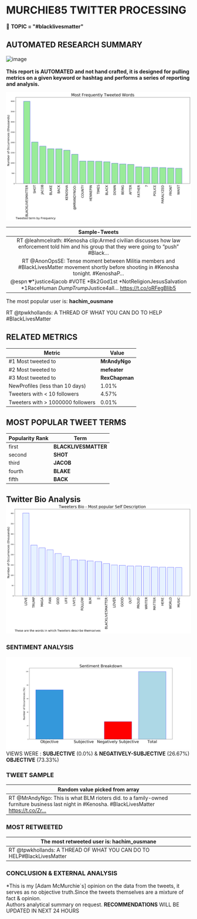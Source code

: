 # MURCHIE85 TWITTER PROCESSING 
&#x1F34E; **TOPIC = "#blacklivesmatter"**

## AUTOMATED RESEARCH SUMMARY

![image](https://marketingplatform.google.com/about/static/images/gmp/analytics-smb-benefit.jpg)
<br></br>
<b> This report is AUTOMATED and not hand crafted, it is designed for pulling metrics on a given keyword or hashtag and performs a series of reporting and analysis.</b>



![image](TWEETS.png)



|                **Sample-Tweets**        |
| :-------------: |
| RT @leahmcelrath: #Kenosha clip:Armed civilian discusses how law enforcement told him and his group that they were going to “push” #Black… |
| RT @AnonOpsSE: Tense moment between Militia members and #BlackLivesMatter movement shortly before shooting in #Kenosha tonight. #KenoshaP… |
| @espn 💔*justice4jacob #VOTE *Bk2God1st *NotReligionJesusSalvation  *1RaceHuman *DumpTrump*Justice4all… https://t.co/oRFegBIib5 |

The most popular user is: **hachim_ousmane**
<div class="alert alert-block alert-danger"> RT @tpwkhollands: A THREAD OF WHAT YOU CAN DO TO HELP
#BlackLivesMatter</div>

## RELATED METRICS<br>
| Metric | Value |
| ------------- | ------------- |
| #1 Most tweeted to  | **MrAndyNgo** |
| #2 Most tweeted to  | **mefeater** |
| #3 Most tweeted to  | **RexChapman** |
| NewProfiles (less than 10 days) | 1.01%  |
| Tweeters with < 10 followers  | 4.57%|
| Tweeters with > 1000000 followers  | 0.01%  |



## MOST POPULAR TWEET TERMS 


| Popularity Rank  | Term |
| ------------- | ------------- |
| first  | **BLACKLIVESMATTER**  |
| second  | **SHOT**  |
| third  | **JACOB** |
| fourth  | **BLAKE**  |
| fifth  | **BACK**  |


## Twitter Bio Analysis![image](BIO.png)
### SENTIMENT ANALYSIS
![image](sentiment.png)
VIEWS WERE : **SUBJECTIVE**  (0.0%) & **NEGATIVELY-SUBJECTIVE** (26.67%) **OBJECTIVE** (73.33%)

### TWEET SAMPLE 
| Random value picked from array |
| ------------- |
|RT @MrAndyNgo: This is what BLM rioters did. to a family-owned furniture business last night in #Kenosha. #BlackLivesMatter https://t.co/Zr… |

### MOST RETWEETED 

| The most retweeted user is: **hachim_ousmane**  |
| ------------- |
| RT @tpwkhollands: A THREAD OF WHAT YOU CAN DO TO HELP#BlackLivesMatter |

### CONCLUSION & EXTERNAL ANALYSIS

*This is my [Adam McMurchie`s] opinion on the data from the tweets, it serves as no objective truth.Since the tweets themselves are a mixture of fact & opinion.<br>
Authors analytical summary on request.
**RECOMMENDATIONS** WILL BE UPDATED IN NEXT  24 HOURS <br>
